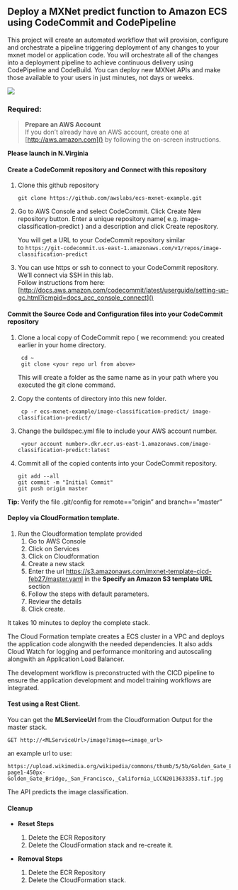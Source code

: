 ## Deploy a MXNet predict function to Amazon ECS using CodeCommit and CodePipeline

This project will create an automated workflow that will provision, configure and orchestrate a pipeline triggering deployment of any changes to your mxnet model or application code. You will orchestrate all of the changes into a deployment pipeline to achieve continuous delivery using CodePipeline and CodeBuild. You can deploy new MXNet APIs and make those available to your users in just minutes, not days or weeks.

![](https://s3.amazonaws.com/mxnet-template-cicd-feb27/ecs-ml.png)


### Required:

> **Prepare an AWS Account**  
> If you don’t already have an AWS account, create one at [http://aws.amazon.com]() by following the on-screen instructions.

**Please launch in N.Virginia** 

#### Create a CodeCommit repository and Connect with this repository

1.	Clone this github repository 
		
		git clone https://github.com/awslabs/ecs-mxnet-example.git

2.	Go to AWS Console and select CodeCommit. Click Create New repository button. Enter a unique repository name( e.g. image-classification-predict ) and a description and click Create repository. 

	You will get a URL to your CodeCommit repository similar to `https://git-codecommit.us-east-1.amazonaws.com/v1/repos/image-classification-predict
`
3.	You can use https or ssh to connect to your CodeCommit repository. We’ll connect via SSH in this lab.  
Follow instructions from here: [http://docs.aws.amazon.com/codecommit/latest/userguide/setting-up-gc.html?icmpid=docs_acc_console_connect]()
 
#### Commit the Source Code and Configuration files into your CodeCommit repository
1. Clone a local copy of CodeCommit repo ( we recommend:  you created earlier in your home directory.

		cd ~
		git clone <your repo url from above> 
	
	This will create a folder as the same name as in your path where you executed the git clone command.

1. Copy the contents of <image-classification-predict >directory into this new folder.
		
		cp -r ecs-mxnet-example/image-classification-predict/ image-classification-predict/
	   	    
1. Change the buildspec.yml file to include your AWS account number.

 		<your account number>.dkr.ecr.us-east-1.amazonaws.com/image-classification-predict:latest
   
2.	Commit all of the copied contents into your CodeCommit repository.

	    git add --all
	    git commit -m "Initial Commit"
	    git push origin master  
    
**Tip:** Verify the file .git/config for remote==”origin” and branch==”master”

#### Deploy via CloudFormation template.

1.	Run the Cloudformation template provided
	1. 	Go to AWS Console
	1. 	Click on Services
	1. 	Click on Cloudformation
	1. 	Create a new stack
	1. 	Enter the url <https://s3.amazonaws.com/mxnet-template-cicd-feb27/master.yaml> in the **Specify an Amazon S3 template URL** section
	1. 	Follow the steps with default parameters.
	1. 	Review the details
	1. 	Click create.
	
It takes 10 minutes to deploy the complete stack.

The Cloud Formation template creates a ECS cluster in a VPC and deploys the application code alongwith the needed dependencies. It also adds Cloud Watch for logging and performance monitoring and autoscaling alongwith an Application Load Balancer.

The development workflow is preconstructed with the CICD pipeline to ensure the application development and model training workflows are integrated.

#### Test using a Rest Client.

You can get the **MLServiceUrl** from the Cloudformation Output for the master stack.

	GET http://<MLServiceUrl>/image?image=<image_url>

an example url to use: 

	https://upload.wikimedia.org/wikipedia/commons/thumb/5/5b/Golden_Gate_Bridge,_San_Francisco,_California_LCCN2013633353.tif/lossy-page1-450px-Golden_Gate_Bridge,_San_Francisco,_California_LCCN2013633353.tif.jpg

The API predicts the image classification.

#### Cleanup

* **Reset Steps**
	
	1.  Delete the ECR Repository
	2.	Delete the CloudFormation stack and re-create it.

* **Removal Steps**
	1.	Delete the ECR Repository
	2.	Delete the CloudFormation stack.
